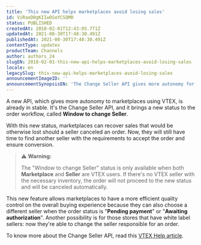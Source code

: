 ```yaml
---
title: 'This new API helps marketplaces avoid losing sales'
id: ViRaoD0gKIIwOSoYCSQM0
status: PUBLISHED
createdAt: 2018-02-01T12:43:05.771Z
updatedAt: 2021-08-30T17:48:30.491Z
publishedAt: 2021-08-30T17:48:30.491Z
contentType: updates
productTeam: Channels
author: authors_24
slugEN: 2018-02-01-this-new-api-helps-marketplaces-avoid-losing-sales
locale: en
legacySlug: this-new-api-helps-marketplaces-avoid-losing-sales
announcementImageID: ''
announcementSynopsisEN: 'The Change Seller API gives more autonomy for marketplaces to manage their sales.'
---
```


A new API, which gives more autonomy to marketplaces using VTEX, is already in stable. It's the Change Seller API, and it brings a new status to the order workflow, called __Window to change Seller__.

With this new status, marketplaces can recover sales that would be otherwise lost should a seller canceled an order. Now, they will still have time to find another seller with the requirements to accept the order and ensure conversion.

>⚠️ **Warning:**
>
>  
> The "Window to change Seller" status is only available when both **Marketplace** and **Seller** are VTEX users. If there's no VTEX seller with the necessary inventory, the order will not proceed to the new status and will be canceled automatically.

This new feature allows marketplaces to have a more efficient quality control on the overall buying experience because they can also choose a different seller when the order status is "__Pending payment__" or "__Awaiting authorization__". Another possibility is for those stores that have white label sellers: now they're able to change the seller responsible for an order.

To know more about the Change Seller API, read this [VTEX Help article](/en/tutorial/how-to-use-the-change-seller). 
